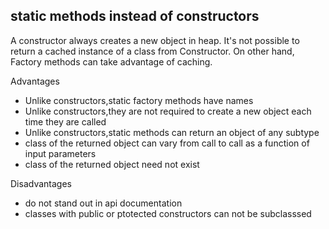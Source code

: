 ## static methods instead of constructors

A constructor always creates a new object in heap. It's not possible to return a cached 
instance of a class from Constructor. On other hand, Factory methods can take advantage 
of caching.


Advantages
* Unlike constructors,static factory methods have names 
* Unlike constructors,they are not required to create a new object each time they are called
* Unlike constructors,static methods can return an object of any subtype
* class of the returned object can vary from call to call as a function of input parameters
* class of the returned object need not exist

Disadvantages
* do not stand out in api documentation 
* classes with public or ptotected constructors can not be subclasssed